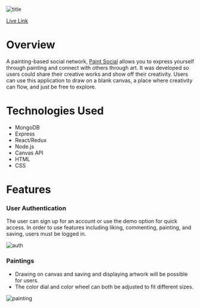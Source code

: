 ![title](https://creatr-seed.s3.amazonaws.com/PaintSocialTitle.gif)

[Live Link](https://paintsocial.herokuapp.com/#/)
# Overview
A painting-based social network, [Paint Social](https://paintsocial.herokuapp.com/#/) allows you to express yourself through painting and connect with others through art. It was developed so users could share their creative works and show off their creativity. Users can use this application to draw on a blank canvas, a place where creativity can flow, and just be free to explore.

# Technologies Used
* MongoDB
* Express
* React/Redux
* Node.js
* Canvas API
* HTML
* CSS

# Features
### User Authentication
The user can sign up for an account or use the demo option for quick access. In order to use features including liking, commenting, painting, and saving, users must be logged in. 

![auth](https://creatr-seed.s3.amazonaws.com/readMeAuth.gif)

### Paintings
* Drawing on canvas and saving and displaying artwork will be possible for users. 
* The color dial and color wheel can both be adjusted to fit different sizes.

![painting](https://creatr-seed.s3.amazonaws.com/readMePainting.gif)

